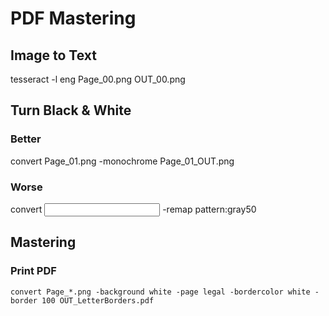 # PDF Mastering

## Image to Text
tesseract -l eng Page_00.png OUT_00.png

## Turn Black & White

### Better
convert Page_01.png -monochrome Page_01_OUT.png                 

### Worse
convert <input> -remap pattern:gray50 <output>

## Mastering

### Print PDF
```
convert Page_*.png -background white -page legal -bordercolor white -border 100 OUT_LetterBorders.pdf 
```

